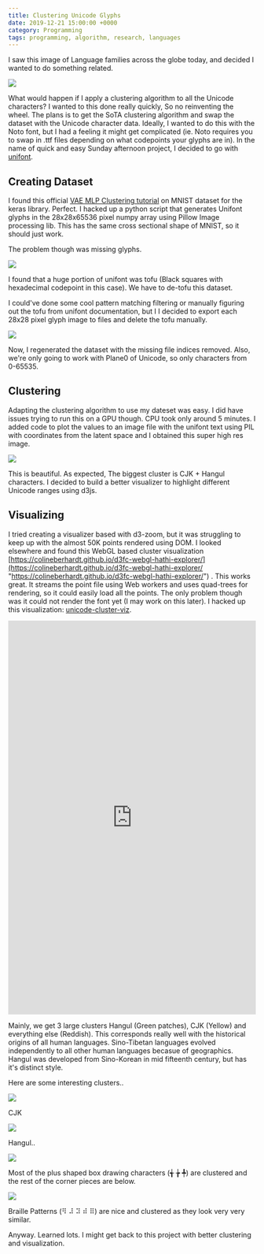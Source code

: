 ```yaml
---
title: Clustering Unicode Glyphs
date: 2019-12-21 15:00:00 +0000
category: Programming
tags: programming, algorithm, research, languages
---
```

I saw this image of Language families across the globe today, and decided I wanted to do something related.

![](/media/language_families_map.png)

What would happen if I apply a clustering algorithm to all the Unicode characters? I wanted to this done really quickly, So no reinventing the wheel. The plans is to get the SoTA clustering algorithm and swap the dataset with the Unicode character data. Ideally, I wanted to do this with the Noto font, but I had a feeling it might get complicated (ie. Noto requires you to swap in .ttf files depending on what codepoints your glyphs are in). In the name of quick and easy Sunday afternoon project, I decided to go with [unifont](https://unifoundry.com/unifont/ "unifont").

## Creating Dataset

I found this official [VAE MLP Clustering tutorial](https://blog.keras.io/building-autoencoders-in-keras.html) on MNIST dataset for the keras library. Perfect. I hacked up a python script that generates Unifont glyphs in the 28x28x65536 pixel numpy array using Pillow Image processing lib. This has the same cross sectional shape of MNIST, so it should just work.

The problem though was missing glyphs.

![](/media/screenshot-from-2021-12-30-20-42-18.png)

I found that a huge portion of unifont was tofu (Black squares with hexadecimal codepoint in this case). We have to de-tofu this dataset.

I could've done some cool pattern matching filtering or manually figuring out the tofu from unifont documentation, but I I decided to export each 28x28 pixel glyph image to files and delete the tofu manually.

![](/media/wwwture.PNG)

Now, I regenerated the dataset with the missing file indices removed. Also, we're only going to work with Plane0 of Unicode, so only characters from 0-65535.

## Clustering

Adapting the clustering algorithm to use my dateset was easy. I did have issues trying to run this on a GPU though. CPU took only around 5 minutes. I added code to plot the values to an image file with the unifont text using PIL with coordinates from the latent space and I obtained this super high res image.

![](/media/chart3.png)

This is beautiful. As expected, The biggest cluster is CJK + Hangul characters. I decided to build a better visualizer to highlight different Unicode ranges using d3js.

## Visualizing

I tried creating a visualizer based with d3-zoom, but it was struggling to keep up with the almost 50K points rendered using DOM. I looked elsewhere and found this WebGL based cluster visualization [https://colineberhardt.github.io/d3fc-webgl-hathi-explorer/](https://colineberhardt.github.io/d3fc-webgl-hathi-explorer/ "https://colineberhardt.github.io/d3fc-webgl-hathi-explorer/") . This works great. It streams the point file using Web workers and uses quad-trees for rendering, so it could easily load all the points. The only problem though was it could not render the font yet (I may work on this later). I hacked up this visualization: [unicode-cluster-viz](https://avinayak.github.io/unicode-cluster-viz/ "https://avinayak.github.io/unicode-cluster-viz/").

<iframe src="https://avinayak.github.io/unicode-cluster-viz/" style="height: 800px;width: 100%;" frameBorder="0" ></iframe>

Mainly, we get 3 large clusters Hangul (Green patches), CJK (Yellow) and everything else (Reddish). This corresponds really well with the historical origins of all human languages. Sino-Tibetan languages evolved independently to all other human languages becasue of geographics. Hangul was developed from Sino-Korean in mid fifteenth century, but has it's distinct style. 

Here are some interesting clusters..

![](/media/screenshot-from-2021-12-30-20-27-34.png)

CJK

![](/media/screenshot-from-2021-12-30-20-24-41.png)

Hangul..

![](/media/screenshot-from-2021-12-30-20-14-12.png)

Most of the plus shaped box drawing characters (╅ ╆ ╇) are clustered and the rest of the corner pieces are below.

![](/media/screenshot-from-2021-12-30-20-20-07.png)

Braille Patterns (⠻ ⠼ ⠽ ⠾ ⠿) are nice and clustered as they look very very similar.

Anyway. Learned lots. I might get back to this project with better clustering and visualization.